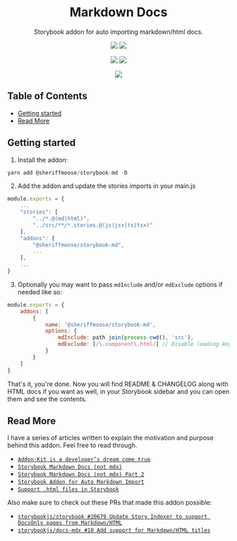 <div align="center">

<h1>Markdown Docs</h1>
<p>Storybook addon for auto importing markdown/html docs.</p>

[![][img.release]][link.release]
[![][img.license]][link.license]

[![][img.npm]][link.npm]
[![][img.storybook]][link.npm]

[![][img.banner]][link.npm]
</div>

<h2>Table of Contents</h2>

- [Getting started](#getting-started)
- [Read More](#read-more)

## Getting started

1. Install the addon:

```js
yarn add @sheriffmoose/storybook-md -D
```

2. Add the addon and update the stories imports in your main.js

```js
module.exports = {
    ...
    "stories": [
        "../*.@(md|html)",
        "../src/**/*.stories.@(js|jsx|ts|tsx)"
    ],
    "addons": [
        "@sheriffmoose/storybook-md",
        ...
    ],
    ...
}
```

3. Optionally you may want to pass `mdInclude` and/or `mdExclude` options if needed like so:

```js
module.exports = {
    addons: [
        {
            name: '@sheriffmoose/storybook-md',
            options: {
                mdInclude: path.join(process.cwd(), 'src'),
                mdExclude: [/\.component\.html/] // Disable loading Angular component files
            }
        }
    ]
}
```

That's it, you're done. Now you will find README & CHANGELOG along with HTML docs if you want as well, in your Storybook sidebar and you can open them and see the contents.



## Read More

I have a series of articles written to explain the motivation and purpose behind this addon. Feel free to read through.

* [`Addon-Kit is a developer’s dream come true`](https://sheriffmoose.medium.com/storybook-addon-kit-is-a-developers-dream-come-true-65ab254970d5)
* [`Storybook Markdown Docs (not mdx)`](https://sheriffmoose.medium.com/storybook-markdown-docs-not-mdx-cfa25632ebfc)
* [`Storybook Markdown Docs (not mdx) Part 2`](https://sheriffmoose.medium.com/storybook-markdown-docs-not-mdx-part-2-757463fcad84)
* [`Storybook Addon for Auto Markdown Import`](https://sheriffmoose.medium.com/storybook-addon-for-auto-markdown-import-74f58b6d9c5c)
* [`Support .html files in Storybook`](https://sheriffmoose.medium.com/support-html-files-in-storybook-9e4da45a829a)

Also make sure to check out these PRs that made this addon possible:

* [`storybookjs/storybook #20679 Update Story Indexer to support DocsOnly pages from Markdown/HTML`](https://github.com/storybookjs/storybook/pull/20679)
* [`storybookjs/docs-mdx #10 Add support for Markdown/HTML titles`](https://github.com/storybookjs/docs-mdx/pull/10)











[img.release]:
https://img.shields.io/github/actions/workflow/status/sheriffMoose/storybook-md/release.yml?logo=github&label=release
[img.license]:
https://img.shields.io/github/license/sheriffMoose/storybook-md?logo=github
[img.npm]:
https://img.shields.io/npm/v/@sheriffmoose/storybook-md?logo=npm&logoColor=white&labelColor=CB3837&color=grey&label=
[img.storybook]:
https://img.shields.io/npm/dependency-version/@sheriffmoose/storybook-md/dev/storybook?logo=storybook&logoColor=white&labelColor=FF4785&color=grey&label=
[img.banner]:
https://nodei.co/npm/@sheriffmoose/storybook-md.png

[link.release]:
https://github.com/sheriffMoose/storybook-md/actions/workflows/release.yml
[link.license]:
https://github.com/sheriffMoose/storybook-md/blob/main/LICENSE
[link.npm]:
https://npmjs.org/package/@sheriffmoose/storybook-md